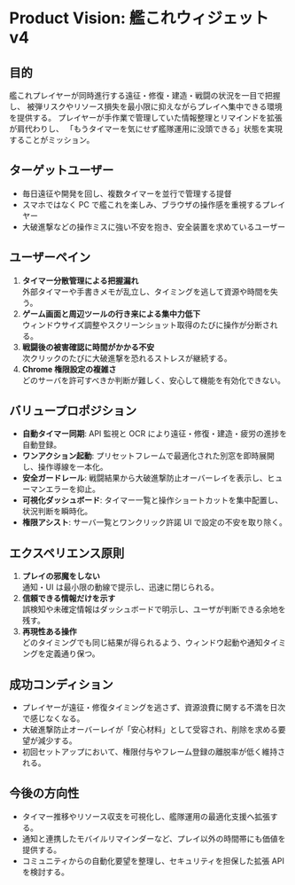 # Product Vision: 艦これウィジェット v4

## 目的

艦これプレイヤーが同時進行する遠征・修復・建造・戦闘の状況を一目で把握し、
被弾リスクやリソース損失を最小限に抑えながらプレイへ集中できる環境を提供する。
プレイヤーが手作業で管理していた情報整理とリマインドを拡張が肩代わりし、
「もうタイマーを気にせず艦隊運用に没頭できる」状態を実現することがミッション。

## ターゲットユーザー

- 毎日遠征や開発を回し、複数タイマーを並行で管理する提督
- スマホではなく PC で艦これを楽しみ、ブラウザの操作感を重視するプレイヤー
- 大破進撃などの操作ミスに強い不安を抱き、安全装置を求めているユーザー

## ユーザーペイン

1. **タイマー分散管理による把握漏れ**  
   外部タイマーや手書きメモが乱立し、タイミングを逃して資源や時間を失う。
2. **ゲーム画面と周辺ツールの行き来による集中力低下**  
   ウィンドウサイズ調整やスクリーンショット取得のたびに操作が分断される。
3. **戦闘後の被害確認に時間がかかる不安**  
   次クリックのたびに大破進撃を恐れるストレスが継続する。
4. **Chrome 権限設定の複雑さ**  
   どのサーバを許可すべきか判断が難しく、安心して機能を有効化できない。

## バリュープロポジション

- **自動タイマー同期**: API 監視と OCR により遠征・修復・建造・疲労の進捗を自動登録。
- **ワンアクション起動**: プリセットフレームで最適化された別窓を即時展開し、操作導線を一本化。
- **安全ガードレール**: 戦闘結果から大破進撃防止オーバーレイを表示し、ヒューマンエラーを抑止。
- **可視化ダッシュボード**: タイマー一覧と操作ショートカットを集中配置し、状況判断を瞬時化。
- **権限アシスト**: サーバ一覧とワンクリック許諾 UI で設定の不安を取り除く。

## エクスペリエンス原則

1. **プレイの邪魔をしない**  
   通知・UI は最小限の動線で提示し、迅速に閉じられる。
2. **信頼できる情報だけを示す**  
   誤検知や未確定情報はダッシュボードで明示し、ユーザが判断できる余地を残す。
3. **再現性ある操作**  
   どのタイミングでも同じ結果が得られるよう、ウィンドウ起動や通知タイミングを定義通り保つ。

## 成功コンディション

- プレイヤーが遠征・修復タイミングを逃さず、資源浪費に関する不満を日次で感じなくなる。
- 大破進撃防止オーバーレイが「安心材料」として受容され、削除を求める要望が減少する。
- 初回セットアップにおいて、権限付与やフレーム登録の離脱率が低く維持される。

## 今後の方向性

- タイマー推移やリソース収支を可視化し、艦隊運用の最適化支援へ拡張する。
- 通知と連携したモバイルリマインダーなど、プレイ以外の時間帯にも価値を提供する。
- コミュニティからの自動化要望を整理し、セキュリティを担保した拡張 API を検討する。

